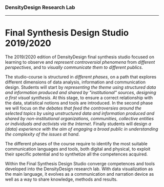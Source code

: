 ### DensityDesign Research Lab
***
# Final Synthesis Design Studio 2019/2020
The 2019/2020 edition of DensityDesign final synthesis studio focused on learning to observe and *represent controversial phenomena* from *different perspectives*, and to *visually communicate them to different publics*.

The studio-course is structured in *different phases*, on a path that explores different dimensions of data analysis, information and communication design. Students will start by *representing the theme using structured data and information produced and shared by "institutional" sources, designing a first visual synthesis*. At this stage, to ensure a correct relationship with the data, statistical notions and tools are introduced. In the second phase we will focus on *the debates that feed the controversies around the selected topics by using unstructured data and information produced and shared by non-institutional organizations, communities, collective entities or individuals and activists via the Internet*. Finally students will design *a (data) experience with the aim of engaging a broad public in understanding the complexity of the issues at hand*.

The different phases of the course require to identify the most suitable communication languages ​​and tools, both digital and physical, to exploit their specific potential and to synthetize all the competences acquired.

Within the Final Synthesis Design Studio converge competences and tools developed into the DensityDesign research lab. With data visualization as the main language, it evolves as a communication and narration device as well as a way to share knowledge, methods and results.
